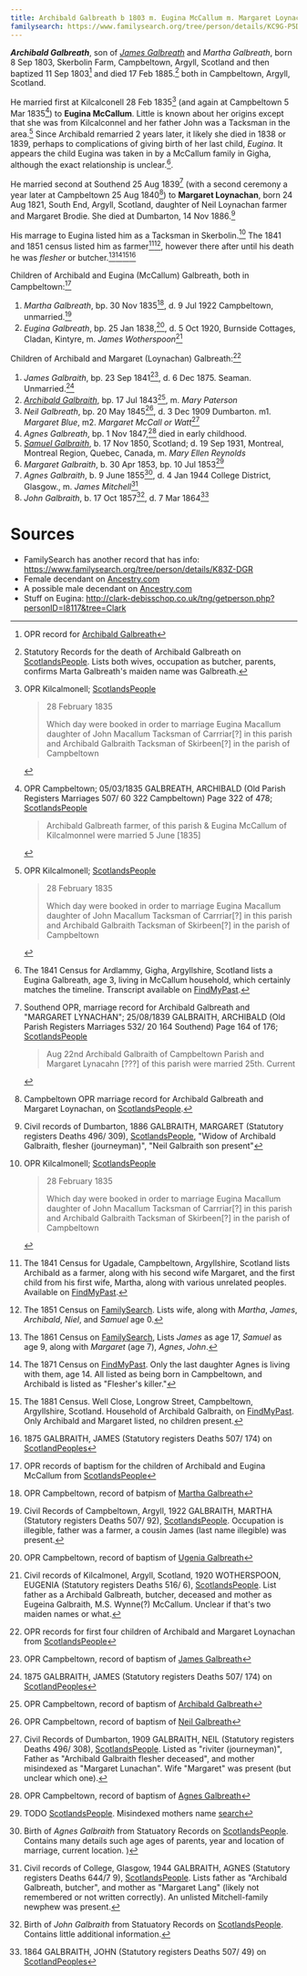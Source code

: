```yaml
---
title: Archibald Galbreath b 1803 m. Eugina McCallum m. Margaret Loynachan
familysearch: https://www.familysearch.org/tree/person/details/KC9G-P5D
---
```

***Archibald Galbreath***, son of *[James Galbreath](galbreath-james-abt-1775.md)* and *Martha Galbreath*, born 8 Sep 1803, Skerbolin Farm, Campbeltown, Argyll, Scotland and then baptized 11 Sep 1803[^birth] and died 17 Feb 1885.[^death] both in Campbeltown, Argyll, Scotland.

He married first at Kilcalconell 28 Feb 1835[^marriage1a] (and again at Campbeltown 5 Mar 1835[^marriage1b]) to **Eugina McCallum**.  Little is known about her origins except that she was from Kilcalconnel and her father John was a Tacksman in the area.[^marriage1a]  Since Archibald remarried 2 years later, it likely she died in 1838 or 1839, perhaps to complications of giving birth of her last child, _Eugina_.  It appears the child Eugina was taken in by a McCallum family in Gigha, although the exact relationship is unclear.[^census1841-eugina].

He married second at Southend 25 Aug 1839[^marriage2a] (with a second ceremony a year later at Campbeltown 25 Aug 1840[^marriage2b]) to **Margaret Loynachan**, born 24 Aug 1821, South End, Argyll, Scotland, daughter of Neil Loynachan farmer and Margaret Brodie. She died at Dumbarton, 14 Nov 1886.[^loynachan-death]

His marrage to Eugina listed him as a Tacksman in Skerbolin.[^marriage1a] The 1841 and 1851 census listed him as farmer[^census1841][^census1851], however there after until his death he was  _flesher_ or butcher.[^census1861][^census1871][^census1881][^james-death]

Children of Archibald and Eugina (McCallum) Galbreath, both in Campbeltown:[^oprchildren1]

1. *Martha Galbreath*, bp. 30 Nov 1835[^martha-birth], d. 9 Jul 1922 Campbeltown, unmarried.[^martha-death]
2. *Eugina Galbreath*, bp. 25 Jan 1838,[^eugenia-birth], d. 5 Oct 1920, Burnside Cottages, Cladan, Kintyre, m. *James Wotherspoon*[^eugenia-death]

Children of Archibald and Margaret (Loynachan) Galbreath:[^oprchildren2]

1. *James Galbraith*, bp. 23 Sep 1841[^birth-james], d. 6 Dec 1875.  Seaman. Unmarried.[^james-death]
2. *[Archibald Galbraith](galbreath-archibald-1843-paterson.md)*, bp. 17 Jul 1843[^birth-archibald], m. *Mary Paterson*
3. *Neil Galbreath*, bp. 20 May 1845[^neil-birth], d. 3 Dec 1909 Dumbarton. m1. *Margaret Blue*, m2. *Margaret McCall or Watt*[^neil-death]
4. *Agnes Galbreath*, bp. 1 Nov 1847,[^birth-agnes1] died in early childhood.
6. *[Samuel Galbraith](galbraith-samuel-1850-reynolds.md)*, b. 17 Nov 1850, Scotland; d. 19 Sep 1931, Montreal, Montreal Region, Quebec, Canada, m. *Mary Ellen Reynolds*
7. *Margaret Galbraith*, b. 30 Apr 1853, bp. 10 Jul 1853[^birth-margaret]
8. *Agnes Galbraith*, b. 9 June 1855[^agnes2-birth], d. 4 Jan 1944 College District, Glasgow., m. *James Mitchell*[^agnes2-death]
9. *John Galbraith*, b. 17 Oct 1857[^john-birth], d. 7 Mar 1864[^john-death]

# Sources

- FamilySearch has another record that has info: https://www.familysearch.org/tree/person/details/K83Z-DGR
- Female decendant on [Ancestry.com](https://www.ancestry.com/family-tree/person/tree/5282753/person/130071167317/facts)
- A possible male decendant on [Ancestry.com](https://www.ancestry.com/family-tree/person/tree/152980265/person/292028280873/facts)
- Stuff on Eugina: http://clark-debisschop.co.uk/tng/getperson.php?personID=I8117&tree=Clark

[^birth]: OPR record for [Archibald Galbreath](/sources/opr-campbeltown-births.md#1803-09-11-archibald-galbreath)

[^marriage1a]: OPR Kilcalmonell; [ScotlandsPeople]()
    > 28 February 1835
    >
    > Which day were booked in order to marriage
    > Eugina Macallum daughter of John Macallum
    > Tacksman of Carrriar[?] in this parish and
    > Archibald Galbraith Tacksman of Skirbeen[?]
    > in the parish of Campbeltown
 
[^marriage1b]: OPR Campbeltown; 05/03/1835 GALBREATH, ARCHIBALD (Old Parish Registers Marriages 507/ 60 322 Campbeltown) Page 322 of 478; [ScotlandsPeople]()
    > Archibald Galbreath farmer, of this parish & Eugina
    > McCallum of Kilcalmonnel were married 5 June [1835]

[^marriage2]: OPR Campbeltown, marriage of GALBREATH ARCHIBALD & EUGINA MCCALLUM, [ScotlandsPeople](https://www.scotlandspeople.gov.uk/record-results?search_type=people&event=M&record_type%5B0%5D=opr_marriages&church_type=Old%20Parish%20Registers&dl_cat=church&dl_rec=church-banns-marriages&surname=galbreath&surname_so=fuzzy&forename=archibald&forename_so=starts&sex=M&spouse_name=mccallum&spouse_name_so=exact&from_year=1830&to_year=1840&record=Church%20of%20Scotland%20%28old%20parish%20registers%29%20Roman%20Catholic%20Church%20Other%20churches). However there is another record in Kilcalmonell and Kilberry a week earlier with the same names, [ScotlandsPeople](https://www.scotlandspeople.gov.uk/record-results?search_type=people&event=M&record_type%5B0%5D=opr_marriages&church_type=Old%20Parish%20Registers&dl_cat=church&dl_rec=church-banns-marriages&surname=McCallum&surname_so=fuzzy&forename=eu&forename_so=starts&spouse_name_so=exact&from_year=1835&to_year=1835&record=Church%20of%20Scotland%20%28old%20parish%20registers%29%20Roman%20Catholic%20Church%20Other%20churches)

[^marriage2a]: Southend OPR, marriage record for Archibald Galbreath and "MARGARET LYNACHAN"; 25/08/1839 GALBRAITH, ARCHIBALD (Old Parish Registers Marriages 532/ 20 164 Southend) Page 164 of 176; [ScotlandsPeople](https://www.scotlandspeople.gov.uk/view-image/nrs_opr_records/8088022?image=164)
    > Aug 22nd Archibald Galbraith of Campbeltown Parish and
    > Margaret Lynacahn [???] of this parish were married 25th. Current
    
[^marriage2b]: Campbeltown OPR marriage record for Archibald Galbreath and Margaret Loynachan, on [ScotlandsPeople](https://www.scotlandspeople.gov.uk/record-results?search_type=people&event=M&record_type%5B0%5D=opr_marriages&church_type=Old%20Parish%20Registers&dl_cat=church&dl_rec=church-banns-marriages&surname=galbreath&surname_so=fuzzy&forename=archibald&forename_so=starts&sex=M&spouse_name=Loynachan&spouse_name_so=exact&from_year=1838&to_year=1842&record=Church%20of%20Scotland%20%28old%20parish%20registers%29%20Roman%20Catholic%20Church%20Other%20churches). 

[^census1841]: The 1841 Census for Ugadale, Campbeltown, Argyllshire, Scotland lists Archibald as a farmer, along with his second wife Margaret, and the first child from his first wife, Martha, along with various unrelated peoples.  Available on [FindMyPast](https://www.findmypast.com/transcript?id=GBC/1841/0016601402&expand=true).

[^census1841-eugina]: The 1841 Census for Ardlammy, Gigha, Argyllshire, Scotland lists a Eugina Galbreath, age 3, living in McCallum household, which certainly matches the timeline.  Transcript available on [FindMyPast](https://www.findmypast.com/transcript?id=GBC/1841/0016666302&expand=true).

[^census1851]: The 1851 Census on [FamilySearch](https://www.familysearch.org/ark:/61903/1:1:VYYQ-41Z).  Lists wife, along with _Martha_, _James_, _Archibald_, _Niel_, and _Samuel_ age 0.

[^census1861]: The 1861 Census on [FamilySearch](https://www.familysearch.org/ark:/61903/1:1:VB78-LLK), Lists _James_ as age 17, _Samuel_ as age 9, along with _Margaret_ (age 7), _Agnes_, _John_.

[^census1871]: The 1871 Census on [FindMyPast](https://www.findmypast.com/transcript?id=GBC/1871/0023442767). Only the last daughter Agnes is living with them, age 14. All listed as being born in Campbeltown, and Archibald is listed as "Flesher's killer."

[^census1881]: The 1881 Census. Well Close, Longrow Street, Campbeltown, Argyllshire, Scotland. Household of Archibald Galbraith, on [FindMyPast](https://www.findmypast.com/transcript?id=GBC%2F1881%2F0029345186).  Only Archibald and Margaret listed, no children present.

[^death]: Statutory Records for the death of Archibald Galbreath on [ScotlandsPeople](https://www.scotlandspeople.gov.uk/view-image/nrs_stat_deaths/2677198).  Lists both wives, occupation as butcher, parents, confirms Marta Galbreath's maiden name was Galbreath.

[^oprchildren1]: OPR records of baptism for the children of Archibald and Eugina McCallum from [ScotlandsPeople](https://www.scotlandspeople.gov.uk/record-results?search_type=people&event=%28B%20OR%20C%20OR%20S%29&record_type%5B0%5D=opr_births&church_type=Old%20Parish%20Registers&dl_cat=church&dl_rec=church-births-baptisms&surname=galbreath&surname_so=exact&forename_so=starts&from_year=1830&to_year=1841&parent_names_so=exact&parent_name_two=mccallum&parent_name_two_so=fuzzy&county=ARGYLL&record=Church%20of%20Scotland%20%28old%20parish%20registers%29%20Roman%20Catholic%20Church%20Other%20churches)

[^oprchildren2]: OPR records for first four children of Archibald and Margaret Loynachan from [ScotlandsPeople](https://www.scotlandspeople.gov.uk/record-results?search_type=people&event=%28B%20OR%20C%20OR%20S%29&record_type%5B0%5D=opr_births&church_type=Old%20Parish%20Registers&dl_cat=church&dl_rec=church-births-baptisms&surname=galbreath&surname_so=fuzzy&forename_so=starts&from_year=1841&to_year=1860&parent_names_so=exact&parent_name_two=Loynachan&parent_name_two_so=fuzzy&county=ARGYLL&record=Church%20of%20Scotland%20%28old%20parish%20registers%29%20Roman%20Catholic%20Church%20Other%20churches&sort=asc&order=Date&field=year)

[^james-death]: 1875 GALBRAITH, JAMES (Statutory registers Deaths 507/ 174) on [ScotlandPeoples](https://www.scotlandspeople.gov.uk/view-image/nrs_stat_deaths/1730657)

[^martha-birth]: OPR Campbeltown, record of batpism of [Martha Galbreath](/sources/opr-campbeltown-births.md#1835-11-30-martha-galbreath)

[^martha-death]: Civil Records of Campbeltown, Argyll, 1922 GALBRAITH, MARTHA (Statutory registers Deaths 507/ 92), [ScotlandsPeople](https://www.scotlandspeople.gov.uk/view-image/nrs_stat_deaths/7620649).  Occupation is illegible, father was a farmer, a cousin James (last name illegible) was present.

[^eugenia-birth]: OPR Campbeltown, record of baptism of [Ugenia Galbreath](/sources/opr-campbeltown-births.md#1838-01-25-ugenia-galbreath)

[^eugenia-death]: Civil records of Kilcalmonel, Argyll, Scotland, 1920 WOTHERSPOON, EUGENIA (Statutory registers Deaths 516/ 6), [ScotlandsPeople](https://www.scotlandspeople.gov.uk/view-image/nrs_stat_deaths/7510900).  List father as a Archibald Galbreath, butcher, deceased and mother as Eugeina Galbraith, M.S. Wynne(?) McCallum.  Unclear if that's two maiden names or what.

[^birth-james]: OPR Campbeltown, record of baptism of [James Galbreath](/sources/opr-campbeltown-births.md#1841-11-07-james-galbreath)

[^birth-archibald]: OPR Campbeltown, record of baptism of [Archibald Galbreath](/opr-campbeltown-births.md#1843-08-13-archibald-galbreath)

[^neil-birth]: OPR Campbeltown, record of baptism of [Neil Galbreath](/sources/opr-campbeltown-births.md#1845-06-15-neill-galbreath)

[^neil-death]: Civil Records of Dumbarton, 1909 GALBRAITH, NEIL (Statutory registers Deaths 496/ 308), [ScotlandsPeople](https://www.scotlandspeople.gov.uk/view-image/nrs_stat_deaths/6133681).  Listed as "riviter (journeyman)", Father as "Archibald Galbraith flesher deceased", and mother misindexed as "Margaret Lunachan".  Wife "Margaret" was present (but unclear which one).

[^birth-agnes1]: OPR Campbeltown, record of baptism of [Agnes Galbreath](/sources/opr-campbeltown-births.md#1847-11-01-agnes-galbreath)

[^birth-margaret]: TODO [ScotlandsPeople](https://www.scotlandspeople.gov.uk/view-image/nrs_opr_records/1876?image=416).  Misindexed mothers name [search](https://www.scotlandspeople.gov.uk/record-results?search_type=people&event=%28B%20OR%20C%20OR%20S%29&record_type%5B0%5D=opr_births&church_type=Old%20Parish%20Registers&dl_cat=church&dl_rec=church-births-baptisms&surname=galbreath&surname_so=fuzzy&forename_so=starts&from_year=1853&to_year=1853&parent_names=arch&parent_names_so=starts&parent_name_two_so=exact&county=ARGYLL&record=Church%20of%20Scotland%20%28old%20parish%20registers%29%20Roman%20Catholic%20Church%20Other%20churches)

[^agnes2-birth]: Birth of *Agnes Galbraith* from Statuatory Records on [ScotlandsPeople](https://www.scotlandspeople.gov.uk/view-image/nrs_stat_births/38691865). Contains many details such age ages of parents, year and location of marriage, current location.
)

[^agnes2-death]: Civil records of College, Glasgow, 1944 GALBRAITH, AGNES (Statutory registers Deaths 644/7 9), [ScotlandsPeople](https://www.scotlandspeople.gov.uk/view-image/nrs_stat_deaths/9773817?return_row=4). Lists father as "Archibald Galbreath, butcher", and mother as "Margaret Lang" (likely not remembered or not written correctly).  An unlisted Mitchell-family newphew was present.

[^john-birth]: Birth of *John Galbraith* from Statuatory Records on [ScotlandsPeople](https://www.scotlandspeople.gov.uk/view-image/nrs_stat_births/38879864). Contains little additional information.

[^john-death]: 1864 GALBRAITH, JOHN (Statutory registers Deaths 507/ 49) on [ScotlandPeoples](https://www.scotlandspeople.gov.uk/view-image/nrs_stat_deaths/687368)

[^templeton]: there is a samuel templeton born in 1856  [ScotlandsPeople](https://www.scotlandspeople.gov.uk/view-image/nrs_stat_births/38832425).

[^loynachan-death]: Civil records of Dumbarton, 1886 GALBRAITH, MARGARET (Statutory registers Deaths 496/ 309), [ScotlandsPeople](https://www.scotlandspeople.gov.uk/view-image/nrs_stat_deaths/2867112), "Widow of Archibald Galbraith, flesher (journeyman)",  "Neil Galbraith son present" 
